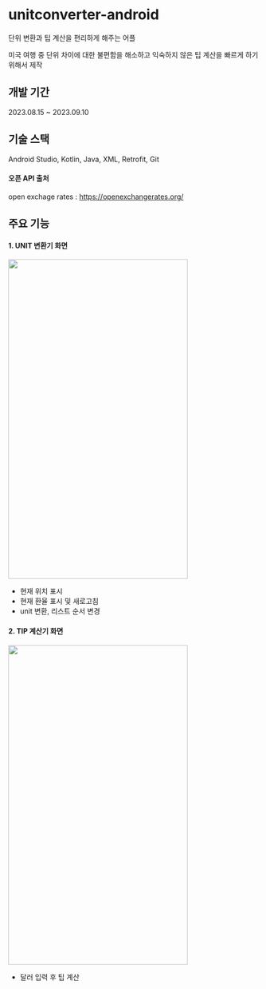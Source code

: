 # unitconverter-android
단위 변환과 팁 계산을 편리하게 해주는 어플

미국 여행 중 단위 차이에 대한 불편함을 해소하고 익숙하지 않은 팁 계산을 빠르게 하기 위해서 제작

## 개발 기간
2023.08.15 ~ 2023.09.10

## 기술 스택
Android Studio, Kotlin, Java, XML, Retrofit, Git

#### 오픈 API 출처
open exchage rates : https://openexchangerates.org/

## 주요 기능
#### 1. UNIT 변환기 화면
<img src="https://github.com/serayou/unitconverter-android/assets/51695780/c19216a3-1e04-452a-865c-2c06cb0570e4.png" width="360" height="640"/>

- 현재 위치 표시
- 현재 환율 표시 및 새로고침
- unit 변환, 리스트 순서 변경

#### 2. TIP 계산기 화면
<img src="https://github.com/serayou/unitconverter-android/assets/51695780/6891d061-aaa0-45db-bf05-f947837ca303.png" width="360" height="640"/>

- 달러 입력 후 팁 계산
